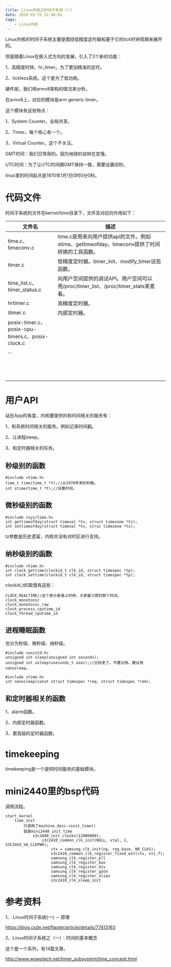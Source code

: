 ```yaml
---
title: Linux内核之时间子系统（一）
date: 2018-03-31 22:48:01
tags:
	- Linux内核
---
```




Linux内核的时间子系统主要是围绕低精度定时器和基于它的tick时钟周期来展开的。

但是随着Linux在嵌入式方向的发展，引入了2个新的功能：

1、高精度时钟。hr_timer。为了更加精准的定时。

2、tickless系统。这个是为了低功耗。



硬件层，我们用armv8架构的情况来分析。

在armv8上，对应的模块是arm generic timer。

这个模块有这些特点：

1、System Counter。全局共享。

2、Timer。每个核心有一个。

3、Virtual Counter。这个不关注。



GMT时间：我们日常用的。因为地球的自转在变慢。

UTC时间：为了让UTC时间跟GMT保持一致，需要设置闰秒。



linux里的时间起点是1970年1月1日0时0分0秒。

# 代码文件

时间子系统的文件在kernel/time目录下，文件及对应的作用如下：

| 文件名                                      | 描述                                       |
| ---------------------------------------- | ---------------------------------------- |
| time.c、timeconv.c                        | time.c是用来向用户提供api的文件。例如stime、gettimeofday。timeconv提供了时间转换的工具函数。 |
| timer.c                                  | 低精度定时器。timer_init、modify_timer这些函数。      |
| time_list.c、timer_status.c               | 向用户空间提供的调试API。用户空间可以用/proc/timer_list、/proc/timer_stats来查看。 |
| hrtimer.c                                | 高精度定时器。                                  |
| itimer.c                                 | 内部定时器。                                   |
| posix-timer.c、posix-cpu-timers.c、posix-clock.c |                                          |
| ...                                      |                                          |
|                                          |                                          |
|                                          |                                          |
|                                          |                                          |
|                                          |                                          |
|                                          |                                          |
|                                          |                                          |
|                                          |                                          |
|                                          |                                          |
|                                          |                                          |
|                                          |                                          |
|                                          |                                          |
|                                          |                                          |
|                                          |                                          |

# 用户API

站在App的角度，内核要提供的和时间相关的服务有：

1、和系统时间相关的服务。例如记录时间戳。

2、让进程sleep。

3、和定时器相关的任务。



## 秒级别的函数

```
#include <time.h>
time_t time(time_t *t);//从1970年来的秒数。
int stime(time_t *t);//设置时间。
```

## 微秒级别的函数

```
#include <sys/time.h>
int gettimeofday(struct timeval *tv, struct timezone *tz);
int settimeofday(struct timeval *tv, struc timezone *tz);
```

tz参数是历史遗留，内核并没有对时区进行支持。

## 纳秒级别的函数

```
#include <time.h>
int clock_gettime(clockid_t clk_id, struct timespec *tp);
int clock_settime(clockid_t clk_id, struct timespec *tp);
```

clockid_t的取值有这些：

```
CLOCK_REALTIME//这个表示是墙上时钟。大家最习惯的那个时间。
clock_monotonic
clock_monotoinc_raw
clock_process_cputime_id
clock_thread_cputime_id
```

## 进程睡眠函数

也分为秒级、微秒级、纳秒级。

```
#include <unistd.h>
unsigned int sleep(unsigned int seconds);
unsigned int usleep(useconds_t usec);//比较老了。不建议用。建议用nanosleep。
```

```
#include <time.h>
int nanosleep(const struct timespec *req, struct timespec *rem);
```

## 和定时器相关的函数

1、alarm函数。

2、内部定时器函数。

3、更高级的定时器函数。

# timekeeping

timekeeping是一个提供时间服务的基础模块。



# mini2440里的bsp代码

调用流程。

```
start_kernel
	time_init
		只调用了machine_desc->init_time()
		就是mini2440_init_time
			s3c2440_init_clocks(12000000);
				s3c2410_common_clk_init(NULL, xtal, 1, S3C24XX_VA_CLKPWR);
					ctx = samsung_clk_init(np, reg_base, NR_CLKS);
					s3c2410_common_clk_register_fixed_ext(ctx, xti_f);
					samsung_clk_register_pll
					samsung_clk_register_mux
					samsung_clk_register_div
					samsung_clk_register_gate
					samsung_clk_register_alias
					s3c2410_clk_sleep_init
```



# 参考资料

1、 Linux时间子系统(一) -- 原理

https://blog.csdn.net/flaoter/article/details/77413163

2、Linux时间子系统之（一）：时间的基本概念

这个是一个系列，有14篇文章。

http://www.wowotech.net/timer_subsystem/time_concept.html